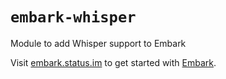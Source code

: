 # `embark-whisper`

Module to add Whisper support to Embark

Visit [embark.status.im](https://embark.status.im/) to get started with
[Embark](https://github.com/embark-framework/embark).
